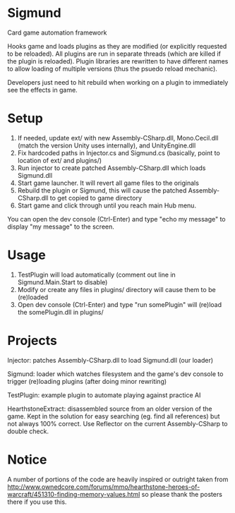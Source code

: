Sigmund
=======
Card game automation framework

Hooks game and loads plugins as they are modified (or explicitly requested to be reloaded).
All plugins are run in separate threads (which are killed if the plugin is reloaded).
Plugin libraries are rewritten to have different names to allow loading of multiple versions (thus the psuedo reload mechanic).

Developers just need to hit rebuild when working on a plugin to immediately see the effects in game.


Setup
=====
 1. If needed, update ext/ with new Assembly-CSharp.dll, Mono.Cecil.dll (match the version Unity uses internally), and UnityEngine.dll
 2. Fix hardcoded paths in Injector.cs and Sigmund.cs (basically, point to location of ext/ and plugins/)
 3. Run injector to create patched Assembly-CSharp.dll which loads Sigmund.dll
 4. Start game launcher. It will revert all game files to the originals
 5. Rebuild the plugin or Sigmund, this will cause the patched Assembly-CSharp.dll to get copied to game directory
 6. Start game and click through until you reach main Hub menu.

You can open the dev console (Ctrl-Enter) and type "echo my message" to display "my message" to the screen.
 
Usage
=====
 1. TestPlugin will load automatically (comment out line in Sigmund.Main.Start to disable)
 2. Modify or create any files in plugins/ directory will cause them to be (re)loaded
 3. Open dev console (Ctrl-Enter) and type "run somePlugin" will (re)load the somePlugin.dll in plugins/

Projects
========
Injector: patches Assembly-CSharp.dll to load Sigmund.dll (our loader)

Sigmund: loader which watches filesystem and the game's dev console to trigger (re)loading plugins (after doing minor rewriting)

TestPlugin: example plugin to automate playing against practice AI

HearthstoneExtract: disassembled source from an older version of the game. Kept in the solution for easy searching (eg. find all references) but not always 100% correct. Use Reflector on the current Assembly-CSharp to double check.

Notice
======
A number of portions of the code are heavily inspired or outright taken from http://www.ownedcore.com/forums/mmo/hearthstone-heroes-of-warcraft/451310-finding-memory-values.html so please thank the posters there if you use this.
